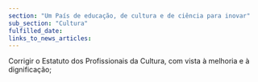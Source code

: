 ```yaml
---
section: "Um País de educação, de cultura e de ciência para inovar"
sub_section: "Cultura"
fulfilled_date:
links_to_news_articles:
---
```


Corrigir o Estatuto dos Profissionais da Cultura, com vista à melhoria e à dignificação;